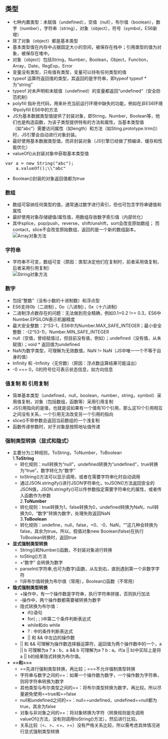 
## 类型
 - 七种内置类型：未赋值（undefined），空值（null），布尔值（boolean），数字（number），字符串（string），对象（object），符号（symbol，ES6新增） 
 - 除了对象（object）都是基本类型  
 - 基本类型值在内存中占据固定大小的空间，被保存在栈中；引用类型的值为对象，被保存在堆中。  
 - 对象（object）包括String，Number，Boolean，Object，Function，Array，Date，RegExp，Error
 - 变量没有类型，只有值有类型，变量可以持有任何类型的值  
 - typeof 运算符返回值的类型，其返回的是字符串，即typeof typeof * 为“string”
 - typeof 对未声明和未赋值（undefined）的变量都返回“undefined”（安全防范机制）
 - polyfill 指补充代码，用来补充当前运行环境中缺失的功能，例如在非ES6环境中polyfill ES6中的方法
 - JS为基本数据类型值提供了封装对象，即String，Number，Boolean等，他们也是构造函数，为该子类型提供特有的方法和属性，当基本类型值（如“abc”）需要访问属性（如length）和方法（如Sting.prototype.trim()）时，JS引擎会自动进行对象封装。
 - 最好使用基本数据类型值，而非封装对象（JS引擎已经做了预编译、缓存和性能优化）
 - valueOf()从封装对象中获取基本类型值
<pre>
var a = new String("abc");
    a.valueOf();\\"abc"
</pre>
 - Boolean()封装的对象返回值都为true

### 数组
- 数组可容纳任何类型的值，通常通过数字进行索引，但也可包含字符串键值和属性
- 最好使用对象存储键值/属性值，用数组存放数字索引值（内部优化）
- 其中splice，pop/push，reverse，shift/unshift，sort会改变原始数组；
 而contact，slice不会改变原始数组，返回的是一个新的数组副本。  
![Array对象方法](http://upload-images.jianshu.io/upload_images/7008018-87776ef414703195.png?imageMogr2/auto-orient/strip%7CimageView2/2/w/1240)



### 字符串
- 字符串不可变，数组可变（原因：类型决定他们在复制时，前者采用值复制，后者采用引用复制）  
![String对象方法](http://upload-images.jianshu.io/upload_images/7008018-19e897d9e45f812a.png?imageMogr2/auto-orient/strip%7CimageView2/2/w/1240)


### 数字
- 包括“整数”（没有小数的十进制数）和浮点型
- ES6支持0b（二进制），0o（八进制），0x（十六进制）
- 二进制浮点数存在的问题：无法做到完全精确，例如0.1+0.2 !== 0.3，ES6中Number.EPSILON表示机器精度
- 最大安全整数：2^53-1，ES6中为Number.MAX_SAFE_INTEGER；最小安全整数：-(2^53-1)，Number.MIN_SAFE_INTEGER
- null（空值，曾经赋值过，但目前没有值，例如）；undefined（没有值，从未赋值）；void * 返回值为undefined 
- NaN为数字类型，可理解为无效数值，NaN != NaN（JS中唯一一个不等于自身的值）
- Infinity 和 -Infinity（无穷数）（原因：浮点数运算结果可能溢出）
- -0 === 0，0的符号位可表示状态信息，如方向信息

### 值复制 和 引用复制
- 简单基本类型（undefined，null，boolean，number，string，symbol）采用值复制，对象（包括数组，函数等）采用引用复制
- JS引用指向的是值，也就是说如果有一个值有10个引用，那么这10个引用相互之间没有关系，一个引用无法改变另一个引用的指向
- slice()不带参数会返回当前数组的一个浅复制
- 函数传递参数时，对于对象是按照地址值传递

### 强制类型转换（显式和隐式）
* 主要分为三种规则，ToString，ToNumber，ToBoolean  
  1\.**ToString**   
  - 转化规则：null转换为“null”，undefined转换为“undefined”，true转换为“true”，数字转化为“数字”
  - toString()方法可以显示调用，或者在需要字符串化时自动调用
  - 通过JSON.stringify()进行JSON字符串化，toJSON()方法返回安全的JSON值，JSON.stringify()可以传参数指定需要字符串化的属性，或者传入函数作为参数  
  2\.**ToNumber**
  - 转化规则：true转换为1，false转换为0，undefined转换为NaN，null转换为0，“数字”转换为数字，处理失败返回NaN  
  3\.**ToBoolean**
  - 转化规则：undefine，null，false，+0、-0、NaN，“”这几种会转换为false，其余为true。所以，假值对象new Boolean(false)在执行ToBoolean转换时，返回true
* **显式强制类型转换**
  - String()和Number()函数，不封装对象进行转换
  - toSting()方法
  - +“数字” 会转换为数字
  - parseInt(字符串,也可为数字)函数，从左到右，直到遇到第一个非数字字符
  - !!非布尔值转换为布尔值（常用），Boolean()函数（不常用）
* **隐式强制类型转换**
  - +操作中，有一个操作数是字符串，执行字符串拼接，否则执行加法
  - -操作中，两个操作数都需要被转换为数字
  - 隐式转换为布尔值：
    * if()语句
    * for( ; ; )中第二个条件判断表达式
    * while和do while
    * ? : 中的条件判断表达式
    * || 和 && 中左边的操作数
  -  || 和 && 可理解为操作数选择器运算符，返回值为两个操作数中的一个，a || b 可理解为a ? a : b，a && b 可理解为a ? b : a。if(a || b)中实际上是将a || b的结果隐式转换为布尔值。
* **==和===**
  - ==先进行强制类型转换，再比较；===不允许强制类型转换
  - 字符串与数字之间的==：如果一个操作数为数字，一个操作数为字符串，则将字符串转换为数字
  - 其他类型与布尔类型之间的==：将布尔类型转换为数字，再比较。所以尽量避免使用==true和==false
  - null和undefined之间的==：null==undefined，undefined==null都为true，其余为false
  - 对象与非对象之间的==：将对象转换为字符（转换规则是先调用valueOf()方法，没有则调用toString()方法），然后进行比较。
  - 关系比较（<、>、<=、>=）没有严格关系比较，所以需考虑具体情况进行显式强制类型转换